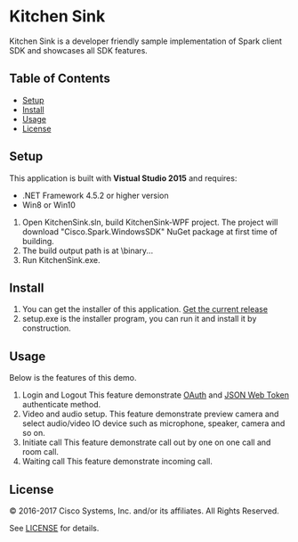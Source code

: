 # Kitchen Sink

Kitchen Sink is a developer friendly sample implementation of Spark client SDK and showcases all SDK features.

## Table of Contents
- [Setup](#setup)
- [Install](#install)
- [Usage](#usage)
- [License](#license)

## Setup
This application is built with **Vistual Studio 2015** and requires:
- .NET Framework 4.5.2 or higher version
- Win8 or Win10

1. Open KitchenSink.sln, build KitchenSink-WPF project. The project will download "Cisco.Spark.WindowsSDK" NuGet package at first time of building.
2. The build output path is at \binary\...
3. Run KitchenSink.exe.

## Install
1. You can get the installer of this application. [Get the current release](https://github.com/ciscospark/spark-windows-sdk-example/releases)
2. setup.exe is the installer program, you can run it and install it by construction.


## Usage
Below is the features of this demo.
1. Login and Logout
This feature demonstrate [OAuth](https://oauth.net/) and [JSON Web Token](https://jwt.io/) authenticate method.
2. Video and audio setup.
This feature demonstrate preview camera and select audio/video IO device such as microphone, speaker, camera and so on.
3. Initiate call
This feature demonstrate call out by one on one call and room call.
4. Waiting call
This feature demonstrate incoming call.

## License

&copy; 2016-2017 Cisco Systems, Inc. and/or its affiliates. All Rights Reserved.

See [LICENSE](https://github.com/ciscospark/spark-windows-sdk-example/blob/master/LICENSE) for details.